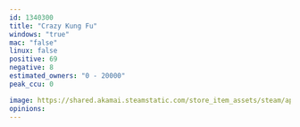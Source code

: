 ```yaml
---
id: 1340300
title: "Crazy Kung Fu"
windows: "true"
mac: "false"
linux: false
positive: 69
negative: 8
estimated_owners: "0 - 20000"
peak_ccu: 0

image: https://shared.akamai.steamstatic.com/store_item_assets/steam/apps/1340300/header.jpg?t=1698063895
opinions:
---
```

